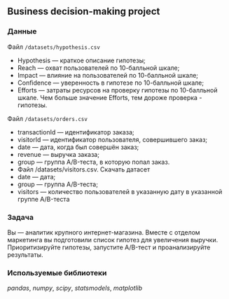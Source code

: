 ## Business decision-making project

### Данные

Файл `/datasets/hypothesis.csv`<br>
- Hypothesis — краткое описание гипотезы;<br>
- Reach — охват пользователей по 10-балльной шкале;<br>
- Impact — влияние на пользователей по 10-балльной шкале;<br>
- Confidence — уверенность в гипотезе по 10-балльной шкале;<br>
- Efforts — затраты ресурсов на проверку гипотезы по 10-балльной шкале. Чем больше значение Efforts, тем дороже проверка - гипотезы.<br>

Файл `/datasets/orders.csv`<br>
- transactionId — идентификатор заказа;<br>
- visitorId — идентификатор пользователя, совершившего заказ;<br>
- date — дата, когда был совершён заказ;<br>
- revenue — выручка заказа;<br>
- group — группа A/B-теста, в которую попал заказ.<br>
- Файл /datasets/visitors.csv. Скачать датасет<br>
- date — дата;<br>
- group — группа A/B-теста;<br>
- visitors — количество пользователей в указанную дату в указанной группе A/B-теста<br>

### Задача
Вы — аналитик крупного интернет-магазина. Вместе с отделом маркетинга вы подготовили список гипотез для увеличения выручки.
Приоритизируйте гипотезы, запустите A/B-тест и проанализируйте результаты. 

### Используемые библиотеки
*pandas*, *numpy*, *scipy*, *statsmodels*, *matplotlib*
